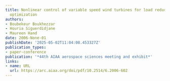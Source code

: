 ```yaml
---
title: Nonlinear control of variable speed wind turbines for load reduction and power
  optimization
authors:
- Boubekeur Boukhezzar
- Houria Siguerdidjane
- Maureen Hand
date: 2006-None-01
publishDate: '2025-05-02T11:04:08.453327Z'
publication_types:
- paper-conference
publication: '*44th AIAA aerospace sciences meeting and exhibit*'
links:
- name: URL
  url: https://arc.aiaa.org/doi/pdf/10.2514/6.2006-602
---
```

